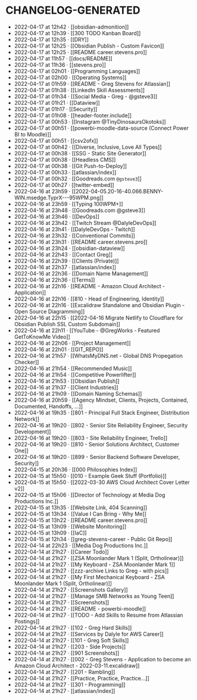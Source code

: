 # CHANGELOG-GENERATED
- 2022-04-17 at 12h42 · [[obsidian-admonition]]
- 2022-04-17 at 12h39 · [[300 TODO Kanban Board]]
- 2022-04-17 at 12h35 · [[DRY]]
- 2022-04-17 at 12h25 · [[Obsidian Publish - Custom Favicon]]
- 2022-04-17 at 12h25 · [[README career.stevens.pro]]
- 2022-04-17 at 11h57 · [[docs/README]]
- 2022-04-17 at 11h36 · [[stevens.pro]]
- 2022-04-17 at 02h01 · [[Programming Languages]]
- 2022-04-17 at 02h00 · [[Operating Systems]]
- 2022-04-17 at 01h59 · [[README - Greg Stevens for Atlassian]]
- 2022-04-17 at 01h38 · [[LinkedIn Skill Assessments]]
- 2022-04-17 at 01h34 · [[Social Media - Greg - @gsteve3]]
- 2022-04-17 at 01h21 · [[Dataview]]
- 2022-04-17 at 01h17 · [[Security]]
- 2022-04-17 at 01h08 · [[header-footer.include]]
- 2022-04-17 at 00h53 · [[Instagram @TinyDinosaursOkotoks]]
- 2022-04-17 at 00h51 · [[powerbi-moodle-data-source (Connect Power BI to Moodle)]]
- 2022-04-17 at 00h51 · [[csv2ofx]]
- 2022-04-17 at 00h42 · [[Diverse, Inclusive, Love All Types]]
- 2022-04-17 at 00h38 · [[SSG - Static Site Generator]]
- 2022-04-17 at 00h38 · [[Headless CMS]]
- 2022-04-17 at 00h38 · [[Git Push-to-Deploy]]
- 2022-04-17 at 00h33 · [[atlassian/index]]
- 2022-04-17 at 00h32 · [[Goodreads.com `@gsteve3`]]
- 2022-04-17 at 00h27 · [[twitter-embed]]
- 2022-04-16 at 23h59 · [[2022-04-05.20-16-40.066.BENNY-WIN.msedge.TyprX---95WPM.png]]
- 2022-04-16 at 23h59 · [[Typing 100WPM+]]
- 2022-04-16 at 23h48 · [[Goodreads.com @gsteve3]]
- 2022-04-16 at 23h46 · [[DevOps]]
- 2022-04-16 at 23h42 · [[Twitch Stream @DalyleDevOps]]
- 2022-04-16 at 23h41 · [[DalyleDevOps - Twitch]]
- 2022-04-16 at 23h32 · [[Conventional Commits]]
- 2022-04-16 at 23h31 · [[README career.stevens.pro]]
- 2022-04-16 at 23h24 · [[obsidian-dataview]]
- 2022-04-16 at 22h43 · [[Contact Greg]]
- 2022-04-16 at 22h39 · [[Clients (Private)]]
- 2022-04-16 at 22h37 · [[atlassian/index]]
- 2022-04-16 at 22h36 · [[Domain Name Management]]
- 2022-04-16 at 22h36 · [[Terms]]
- 2022-04-16 at 22h16 · [[README - Amazon Cloud Architect - Application]]
- 2022-04-16 at 22h16 · [[810 - Head of Engineering, Identity]]
- 2022-04-16 at 22h16 · [[Excalidraw Standalone and Obsidian Plugin - Open Source Diagramming]]
- 2022-04-16 at 22h15 · [[2022-04-16 Migrate Netlify to Cloudflare for Obsidian Publish SSL Custom Subdomain]]
- 2022-04-16 at 22h11 · [[YouTube - @GregWorks - Featured GetToKnowMe Video]]
- 2022-04-16 at 22h06 · [[Project Management]]
- 2022-04-16 at 22h01 · [[GIT_REPO]]
- 2022-04-16 at 21h57 · [[WhatsMyDNS.net - Global DNS Propegation Checker]]
- 2022-04-16 at 21h54 · [[Recommended Music]]
- 2022-04-16 at 21h54 · [[Competitive Powerlifter]]
- 2022-04-16 at 21h53 · [[Obsidian Publish]]
- 2022-04-16 at 21h37 · [[Client Industries]]
- 2022-04-16 at 21h09 · [[Domain Naming Schemas]]
- 2022-04-16 at 20h59 · [[Agency Mindset, Clients, Projects, Contained, Documented, Handoffs, ...]]
- 2022-04-16 at 19h35 · [[801 - Principal Full Stack Engineer, Distribution Network]]
- 2022-04-16 at 19h20 · [[802 - Senior Site Reliability Engineer, Security Development]]
- 2022-04-16 at 19h20 · [[803 - Site Reliability Engineer, Trello]]
- 2022-04-16 at 19h20 · [[810 - Senior Solutions Architect, Customer One]]
- 2022-04-16 at 19h20 · [[899 - Senior Backend Software Developer, Security]]
- 2022-04-15 at 20h36 · [[000 Philosophies Index]]
- 2022-04-15 at 15h50 · [[010 - Example Geek Stuff (Portfolio)]]
- 2022-04-15 at 15h50 · [[2022-03-30 AWS Cloud Architect Cover Letter v2]]
- 2022-04-15 at 15h06 · [[Director of Technology at Media Dog Productions Inc.]]
- 2022-04-15 at 13h35 · [[Website Link, 404 Scanning]]
- 2022-04-15 at 13h34 · [[Value I Can Bring - Why Me]]
- 2022-04-15 at 13h22 · [[README career.stevens.pro]]
- 2022-04-15 at 13h09 · [[Website Monitoring]]
- 2022-04-15 at 13h09 · [[IaC]]
- 2022-04-15 at 12h34 · [[greg-stevens-career - Public Git Repo]]
- 2022-04-14 at 22h23 · [[Media Dog Productions Inc.]]
- 2022-04-14 at 21h27 · [[Career Todo]]
- 2022-04-14 at 21h27 · [[ZSA Moonlander Mark 1 (Split, Ortholinear)]]
- 2022-04-14 at 21h27 · [[My Keyboard - ZSA Moonlander Mark 1]]
- 2022-04-14 at 21h27 · [[zzz-archive Links to Greg - with pics]]
- 2022-04-14 at 21h27 · [[My First Mechanical Keyboard - ZSA Moonlander Mark 1 (Split, Ortholinear)]]
- 2022-04-14 at 21h27 · [[Screenshots Gallery]]
- 2022-04-14 at 21h27 · [[Manage SMB Networks as Young Teen]]
- 2022-04-14 at 21h27 · [[Screenshots]]
- 2022-04-14 at 21h27 · [[README - powerbi-moodle]]
- 2022-04-14 at 21h27 · [[TODO - Add Skills to Resume from Atlassian Postings]]
- 2022-04-14 at 21h27 · [[102 - Greg Hard Skills]]
- 2022-04-14 at 21h27 · [[Services by Dalyle for AWS Career]]
- 2022-04-14 at 21h27 · [[101 - Greg Soft Skills]]
- 2022-04-14 at 21h27 · [[203 - Side Projects]]
- 2022-04-14 at 21h27 · [[901 Screenshots]]
- 2022-04-14 at 21h27 · [[002 - Greg Stevens - Application to become an Amazon Cloud Architect - 2022-03-11.excalidraw]]
- 2022-04-14 at 21h27 · [[201 - Rambling]]
- 2022-04-14 at 21h27 · [[Practice, Practice, Practice...]]
- 2022-04-14 at 21h27 · [[301 - Programming]]
- 2022-04-14 at 21h27 · [[atlassian/index]]
